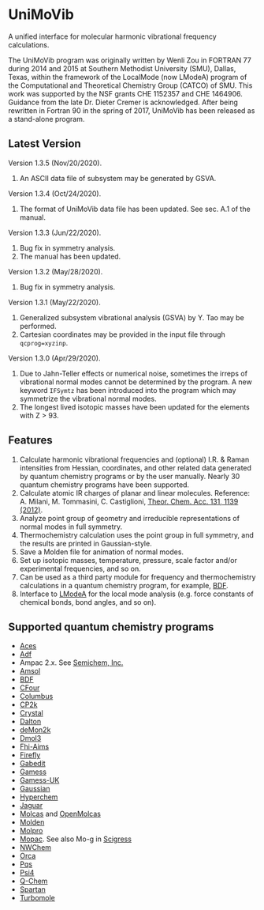 # UniMoVib
A unified interface for molecular harmonic vibrational frequency calculations.

The UniMoVib program was originally written by Wenli Zou in FORTRAN 77 during 2014 and 2015 at Southern Methodist University (SMU), Dallas, Texas, within the framework of the LocalMode (now LModeA) program of the Computational and Theoretical Chemistry Group (CATCO) of SMU. This work was supported by the NSF grants CHE 1152357 and CHE 1464906. Guidance from the late Dr. Dieter Cremer is acknowledged. After being rewritten in Fortran 90 in the spring of 2017, UniMoVib has been released as a stand-alone program.

## Latest Version
Version 1.3.5 (Nov/20/2020).

1. An ASCII data file of subsystem may be generated by GSVA.

Version 1.3.4 (Oct/24/2020).

1. The format of UniMoVib data file has been updated. See sec. A.1 of the manual.

Version 1.3.3 (Jun/22/2020).

1. Bug fix in symmetry analysis.
2. The manual has been updated.

Version 1.3.2 (May/28/2020).

1. Bug fix in symmetry analysis.

Version 1.3.1 (May/22/2020).

1. Generalized subsystem vibrational analysis (GSVA) by Y. Tao may be performed.
2. Cartesian coordinates may be provided in the input file through `qcprog=xyzinp`.

Version 1.3.0 (Apr/29/2020).

1. Due to Jahn-Teller effects or numerical noise, sometimes the irreps of vibrational normal modes cannot be determined by the program. A new keyword `IFSymtz` has been introduced into the program which may symmetrize the vibrational normal modes.
2. The longest lived isotopic masses have been updated for the elements with Z > 93.

## Features

1. Calculate harmonic vibrational frequencies and (optional) I.R. & Raman intensities from Hessian, coordinates, and other related data generated by quantum chemistry programs or by the user manually. Nearly 30 quantum chemistry programs have been supported.
2. Calculate atomic IR charges of planar and linear molecules. Reference: A. Milani, M. Tommasini, C. Castiglioni, [Theor. Chem. Acc. 131, 1139 (2012)](https://rd.springer.com/article/10.1007/s00214-012-1139-5).
3. Analyze point group of geometry and irreducible representations of normal modes in full symmetry.
4. Thermochemistry calculation uses the point group in full symmetry, and the results are printed in Gaussian-style.
5. Save a Molden file for animation of normal modes.
6. Set up isotopic masses, temperature, pressure, scale factor and/or experimental frequencies, and so on.
7. Can be used as a third party module for frequency and thermochemistry calculations in a quantum chemistry program, for example, [BDF](http://182.92.69.169:7226/).
8. Interface to [LModeA](https://sites.smu.edu/dedman/catco/) for the local mode analysis (e.g. force constants of chemical bonds, bond angles, and so on).

## Supported quantum chemistry programs

* [Aces](http://www.qtp.ufl.edu/ACES/)
* [Adf](http://www.scm.com/)
* Ampac 2.x. See [Semichem, Inc.](http://www.semichem.com/)
* [Amsol](http://comp.chem.umn.edu/amsol/)
* [BDF](http://182.92.69.169:7226/)
* [CFour](http://www.cfour.de/)
* [Columbus](http://www.univie.ac.at/columbus/)
* [CP2k](http://www.cp2k.org/)
* [Crystal](http://www.crystal.unito.it/)
* [Dalton](http://daltonprogram.org/)
* [deMon2k](http://www.demon-software.com/public_html/)
* [Dmol3](http://accelrys.com/)
* [Fhi-Aims](https://aimsclub.fhi-berlin.mpg.de/)
* [Firefly](http://classic.chem.msu.su/gran/gamess/)
* [Gabedit](http://gabedit.sourceforge.net/)
* [Gamess](http://www.msg.chem.iastate.edu/gamess/)
* [Gamess-UK](http://www.cfs.dl.ac.uk/)
* [Gaussian](http://www.gaussian.com/)
* [Hyperchem](http://www.hyper.com/)
* [Jaguar](http://www.schrodinger.com/)
* [Molcas](http://www.molcas.org/) and [OpenMolcas](https://gitlab.com/Molcas/OpenMolcas)
* [Molden](http://www.cmbi.ru.nl/molden/molden.html)
* [Molpro](http://www.molpro.net/)
* [Mopac](http://openmopac.net/). See also Mo-g in [Scigress](http://www.scigress.com/)
* [NWChem](http://www.nwchem-sw.org/index.php/Main_Page)
* [Orca](https://orcaforum.kofo.mpg.de)
* [Pqs](http://www.pqs-chem.com/)
* [Psi4](http://www.psicode.org/)
* [Q-Chem](http://www.q-chem.com/)
* [Spartan](http://www.wavefun.com/)
* [Turbomole](http://www.cosmologic.de/)
